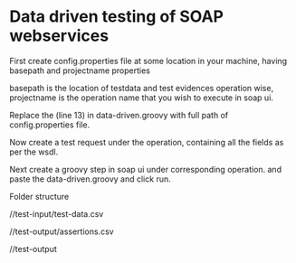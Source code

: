 # Data driven testing of SOAP webservices


First create config.properties file at some location in your machine, having 
basepath and projectname properties

basepath is the location of testdata and test evidences operation wise,
projectname is the operation name that you wish to execute in soap ui.

Replace the <Full path of config.properties goes here> (line 13) in data-driven.groovy with full path of config.properties file.

Now create a test request under the operation, containing all the fields as per the wsdl.

Next create a groovy step in soap ui under corresponding operation. and paste the data-driven.groovy and click run.

Folder structure

<basepath>/<project name>/test-input/test-data.csv

<basepath>/<project name>/test-output/assertions.csv

<basepath>/<project name>/test-output  

